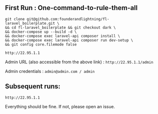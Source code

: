## First Run : One-command-to-rule-them-all
```
git clone git@github.com:founderandlightning/fl-laravel_boilerplate.git \
&& cd fl-laravel_boilerplate && git checkout dark \
&& docker-compose up --build -d \
&& docker-compose exec laravel-api composer install \
&& docker-compose exec laravel-api composer run dev-setup \
&& git config core.filemode false 
```

```
http://22.95.1.1
```

Admin URL (also accessible from the above link) : `http://22.95.1.1/admin`

Admin credentials : `admin@admin.com / admin`

## Subsequent runs:
```
http://22.95.1.1
```

Everything should be fine. If not, please open an issue.
